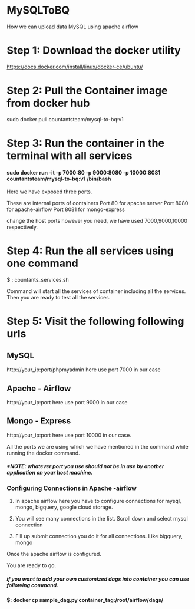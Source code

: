 # MySQLToBQ
How we can upload data MySQL using apache airflow

# Step 1: Download the docker utility 
https://docs.docker.com/install/linux/docker-ce/ubuntu/

# Step 2: Pull the Container image from docker hub

sudo docker pull countantsteam/mysql-to-bq:v1

# Step 3: Run the container in the terminal with all services

#### sudo docker run   -it -p 7000:80 -p 9000:8080 -p 10000:8081 countantsteam/mysql-to-bq:v1  /bin/bash


Here we have exposed three ports. 

These are internal ports of containers
Port 80   for apache server
Port 8080 for apache-airflow
Port 8081 for mongo-express

change the host ports however you need, we have used 7000,9000,10000 respectively.

# Step 4: Run the all services using one command

$ :  countants_services.sh 

Command will start all the services of container including all the services. Then you are ready to test all the services.

# Step 5: Visit the following following urls

## MySQL 
http://your_ip:port/phpmyadmin  here use port 7000 in our case


## Apache - Airflow

 http://your_ip:port     here use port  9000 in our case
 
 ## Mongo - Express
 
 http://your_ip:port   here use port 10000 in our case.
 
 
 All the ports we are using which we have mentioned in the command while running the docker command.
 
 
 ##### *NOTE: whatever port you use should not be in use by another application on your host machine. 
 
 ### Configuring Connections in Apache -airflow
 
1. In apache airflow here you have to configure connections for mysql, mongo, bigquery, google cloud storage.
 
2. You will see many connections in the list. Scroll down and select mysql connection
 
3. Fill up submit connection you do it for all connections. Like bigquery, mongo


Once the apache airflow is configured.

You are ready to go.

##### if you want to add your own customized dags into container you can use following command.
#### $: docker cp   sample_dag.py container_tag:/root/airflow/dags/

 
 
 
 
 
 
 
 
 
 
 
 
 
 
 
 
